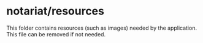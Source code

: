 # notariat/resources

This folder contains resources (such as images) needed by the application. This file can
be removed if not needed.
